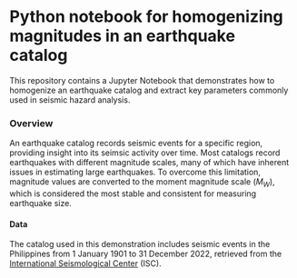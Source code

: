 # Python notebook for homogenizing magnitudes in an earthquake catalog

This repository contains a Jupyter Notebook that demonstrates how to homogenize an earthquake catalog and extract key parameters commonly used in seismic hazard analysis.

### Overview

An earthquake catalog records seismic events for a specific region, providing insight into its seimsic activity over time. Most catalogs record earthquakes with different magnitude scales, many of which have inherent issues in estimating large earthquakes. To overcome this limitation, magnitude values are converted to the moment magnitude scale ($M_W$), which is considered the most stable and consistent for measuring earthquake size.

#### Data

The catalog used in this demonstration includes seismic events in the Philippines from 1 January 1901 to 31 December 2022, retrieved from the <a href="https://doi.org/10.31905/D808B830">International Seismological Center</a> (ISC).
